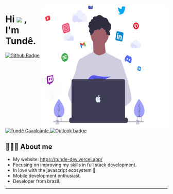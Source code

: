 <p align="right">
	<a href="https://tunde-dev.vercel.app/" target="_blank" title="Open my website">
		<img
			src="https://github.com/Ceviche9/Ceviche9/blob/main/dev2.svg"
		     	width="390px"
	                height="380px"
	                align="right"
	 		alt="Preview image of Tundê Cavalcante"
		>
	</a>
</p>

# Hi <img src="https://raw.githubusercontent.com/dudubernardino/dudubernardino/main/assets/hi.gif" width="28px"> , I'm Tundê.

<a href="https://github.com/Ceviche9">
      <img alt="Github Badge" src="https://img.shields.io/badge/-Github-5659EB?style=for-the-badge&logo=Github&logoColor=white&link=https://github.com/Ceviche9" />
<a href="https://www.linkedin.com/in/tund%C3%AA-cavalcante-1621441ba/">
      <img alt="Tundê Cavalcante" src="https://img.shields.io/badge/-Tundê%20Cavalcante-5659EB?style=for-the-badge&logo=Linkedin&logoColor=white" />
</a>
<a href="mailto:ayotunde_sales@hotmail.com">
      <img alt="Outlook badge" src="https://img.shields.io/badge/-OUTLOOK-5659EB?style=for-the-badge&logo=MicrosoftOutlook&logoColor=white&link=mailto:ayotunde_sales@hotmail.com" />
</a>

## 👨🏿‍🚀 About me 

- My website: https://tunde-dev.vercel.app/
- Focusing on improving my skills in full stack development.
- In love with the javascript ecosystem 💛
- Mobile development enthusiast.
- Developer from brazil.
	
---
